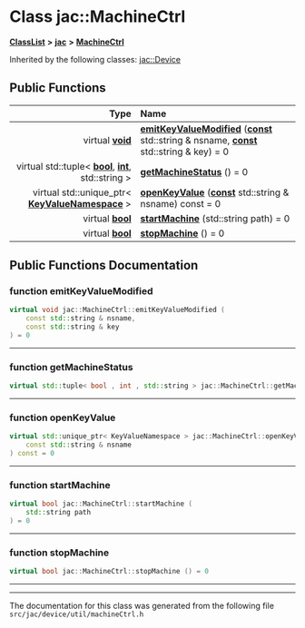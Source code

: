 

# Class jac::MachineCtrl



[**ClassList**](annotated.md) **>** [**jac**](namespacejac.md) **>** [**MachineCtrl**](classjac_1_1MachineCtrl.md)










Inherited by the following classes: [jac::Device](classjac_1_1Device.md)
































## Public Functions

| Type | Name |
| ---: | :--- |
| virtual [**void**](classjac_1_1Device.md) | [**emitKeyValueModified**](#function-emitkeyvaluemodified) ([**const**](classjac_1_1Device.md) std::string & nsname, [**const**](classjac_1_1Device.md) std::string & key) = 0<br> |
| virtual std::tuple&lt; [**bool**](classjac_1_1Device.md), [**int**](classjac_1_1Device.md), std::string &gt; | [**getMachineStatus**](#function-getmachinestatus) () = 0<br> |
| virtual std::unique\_ptr&lt; [**KeyValueNamespace**](classjac_1_1KeyValueNamespace.md) &gt; | [**openKeyValue**](#function-openkeyvalue) ([**const**](classjac_1_1Device.md) std::string & nsname) const = 0<br> |
| virtual [**bool**](classjac_1_1Device.md) | [**startMachine**](#function-startmachine) (std::string path) = 0<br> |
| virtual [**bool**](classjac_1_1Device.md) | [**stopMachine**](#function-stopmachine) () = 0<br> |




























## Public Functions Documentation




### function emitKeyValueModified 

```C++
virtual void jac::MachineCtrl::emitKeyValueModified (
    const std::string & nsname,
    const std::string & key
) = 0
```




<hr>



### function getMachineStatus 

```C++
virtual std::tuple< bool , int , std::string > jac::MachineCtrl::getMachineStatus () = 0
```




<hr>



### function openKeyValue 

```C++
virtual std::unique_ptr< KeyValueNamespace > jac::MachineCtrl::openKeyValue (
    const std::string & nsname
) const = 0
```




<hr>



### function startMachine 

```C++
virtual bool jac::MachineCtrl::startMachine (
    std::string path
) = 0
```




<hr>



### function stopMachine 

```C++
virtual bool jac::MachineCtrl::stopMachine () = 0
```




<hr>

------------------------------
The documentation for this class was generated from the following file `src/jac/device/util/machineCtrl.h`

